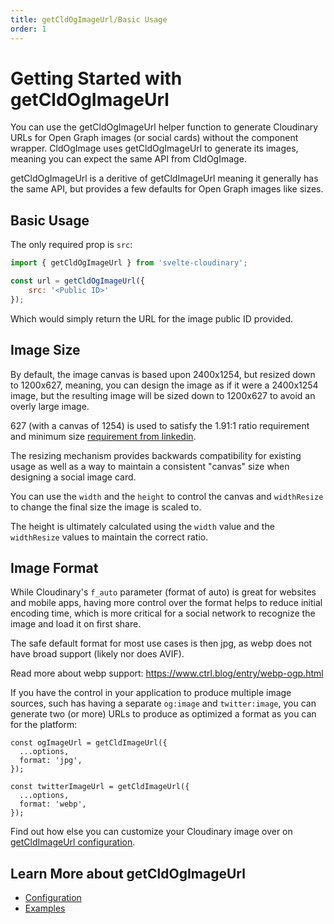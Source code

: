 ```yaml
---
title: getCldOgImageUrl/Basic Usage
order: 1
---
```


<script>
    import Callout from '$lib/components/Callout.svelte'
    import { CldImage, getCldImageUrl } from 'svelte-cloudinary'
</script>

# Getting Started with getCldOgImageUrl

You can use the getCldOgImageUrl helper function to generate Cloudinary URLs for Open Graph images (or social cards) without the component wrapper. CldOgImage uses getCldOgImageUrl to generate its images, meaning you can expect the same API from CldOgImage.

getCldOgImageUrl is a deritive of getCldImageUrl meaning it generally has the same API, but provides a few defaults for Open Graph images like sizes.

## Basic Usage

The only required prop is `src`:

```js
import { getCldOgImageUrl } from 'svelte-cloudinary';

const url = getCldOgImageUrl({
	src: '<Public ID>'
});
```

Which would simply return the URL for the image public ID provided.

<div style="max-width: 500; margin: 0 auto ">
  <CldImage
    src={getCldImageUrl({
      src: `images/galaxy`,
      width: 960,
      height: 600,
    })}
    width="960"
    height="600"
    sizes="(max-width: 480px) 100vw, 50vw"
    alt=""
    preserveTransformations
  />
</div>

## Image Size

By default, the image canvas is based upon 2400x1254, but resized down to 1200x627, meaning, you can design the image as if it were a 2400x1254 image, but the resulting image will be sized down to 1200x627 to avoid an overly large image.

627 (with a canvas of 1254) is used to satisfy the 1.91:1 ratio requirement and minimum size [requirement from linkedin](https://www.linkedin.com/help/linkedin/answer/a521928/make-your-website-shareable-on-linkedin).

The resizing mechanism provides backwards compatibility for existing usage as well as a way to maintain a consistent "canvas" size when designing a social image card.

You can use the `width` and the `height` to control the canvas and `widthResize` to change the final size the image is scaled to.

The height is ultimately calculated using the `width` value and the `widthResize` values to maintain the correct ratio.

## Image Format

While Cloudinary's `f_auto` parameter (format of auto) is great for websites and mobile apps, having more control over the format helps to reduce initial encoding time, which is more critical for a social network to recognize the image and load it on first share.

The safe default format for most use cases is then jpg, as webp does not have broad support (likely nor does AVIF).

Read more about webp support: https://www.ctrl.blog/entry/webp-ogp.html

If you have the control in your application to produce multiple image sources, such has having a separate `og:image` and `twitter:image`, you can generate two (or more) URLs to produce as optimized a format as you can for the platform:

```
const ogImageUrl = getCldImageUrl({
  ...options,
  format: 'jpg',
});

const twitterImageUrl = getCldImageUrl({
  ...options,
  format: 'webp',
});
```

Find out how else you can customize your Cloudinary image over on [getCldImageUrl configuration](/getcldimageurl/configuration).

## Learn More about getCldOgImageUrl

- [Configuration](/getcldogimageurl/configuration)
- [Examples](/getcldogimageurl/examples)
